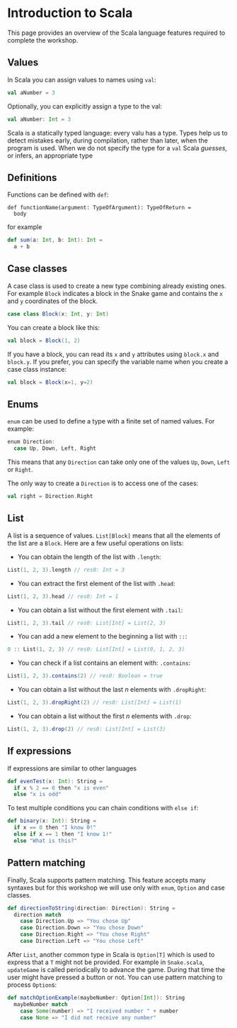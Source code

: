 # Introduction to Scala

This page provides an overview of the Scala language features required to complete
the workshop.

## Values

In Scala you can assign values to names using `val`:

```scala
val aNumber = 3
```
Optionally, you can explicitly assign a type to the val:
```scala
val aNumber: Int = 3
```

Scala is a statically typed language: every valu has a type. Types help us to
detect mistakes early, during compilation, rather than later, when the program
is used. When we do not specify the type for a `val` Scala *guesses*, or infers,
an appropriate type

## Definitions

Functions can be defined with `def`:

```
def functionName(argument: TypeOfArgument): TypeOfReturn =
  body
```

for example

```scala
def sum(a: Int, b: Int): Int =
  a + b
```

## Case classes

A case class is used to create a new type combining already existing ones.
For example `Block` indicates a block in the Snake game and contains the `x` and `y` 
coordinates of the block.


```scala
case class Block(x: Int, y: Int)
```

You can create a block like this:

```scala
val block = Block(1, 2)
```

If you have a block, you can read its `x` and `y` attributes using `block.x` and `block.y`.
If you prefer, you can specify the variable name when you create a case class instance:

```scala
val block = Block(x=1, y=2)
```

## Enums

`enum` can be used to define a type with a finite set of named values. For example:

```scala
enum Direction:
  case Up, Down, Left, Right
```

This means that any `Direction` can take only one of the values `Up`, `Down`, `Left` or `Right`.

The only way to create a `Direction` is to access one of the cases:

```scala
val right = Direction.Right
```

## List

A list is a sequence of values. `List[Block]` means that all the elements of the list are a `Block`.
Here are a few useful operations on lists:

 - You can obtain the length of the list with `.length`: 
```scala
List(1, 2, 3).length // res0: Int = 3
```
 - You can extract the first element of the list with `.head`:
```scala
List(1, 2, 3).head // res0: Int = 1
```
 - You can obtain a list without the first element with `.tail`:
```scala
List(1, 2, 3).tail // res0: List[Int] = List(2, 3)
```
 - You can add a new element to the beginning a list with `::`:
```scala
0 :: List(1, 2, 3) // res0: List[Int] = List(0, 1, 2, 3)
```
 - You can check if a list contains an element with: `.contains`:
```scala
List(1, 2, 3).contains(2) // res0: Boolean = true
```
 - You can obtain a list without the last *n* elements with `.dropRight`:
```scala
List(1, 2, 3).dropRight(2) // res0: List[Int] = List(1)
```
 - You can obtain a list without the first *n* elements with `.drop`:
```scala
List(1, 2, 3).drop(2) // res0: List[Int] = List(3)
```

## If expressions

If expressions are similar to other languages

```scala
def evenTest(x: Int): String =
  if x % 2 == 0 then "x is even"
  else "x is odd"
```

To test multiple conditions you can chain conditions with `else if`:

```scala
def binary(x: Int): String =
  if x == 0 then "I know 0!"
  else if x == 1 then "I know 1!"
  else "What is this?"
```

## Pattern matching

Finally, Scala supports pattern matching. This feature accepts many syntaxes but
for this workshop we will use only with `enum`, `Option` and case classes.

```scala
def directionToString(direction: Direction): String =
  direction match
    case Direction.Up => "You chose Up"
    case Direction.Down => "You chose Down"
    case Direction.Right => "You chose Right"
    case Direction.Left => "You chose Left"
```

After `List`, another common type in Scala is `Option[T]` which is used to express that a `T` might not be provided.
For example in `Snake.scala`, `updateGame` is called periodically to advance the game.
During that time the user might have pressed a button or not.
You can use pattern matching to process `Option`s:

```scala
def matchOptionExample(maybeNumber: Option[Int]): String
  maybeNumber match
    case Some(number) => "I received number " + number
    case None => "I did not receive any number"
```